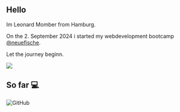 ## Hello

Im Leonard Momber from Hamburg. 

On the 2. September 2024 i started my webdevelopment bootcamp [@neuefische](https://www.neuefische.de/).

Let the journey beginn.

![](https://media3.giphy.com/media/v1.Y2lkPTc5MGI3NjExYTQ4YjBwczJ2OTFuYXRmaHljb3c1aGg2cjFzZDJ2MWlsN3o5NXc2YyZlcD12MV9pbnRlcm5hbF9naWZfYnlfaWQmY3Q9Zw/CzbiCJTYOzHTW/giphy.webp)

## So far 💻

![GitHub](https://img.shields.io/badge/-GitHub-black?style=flat-square&logo=github)

